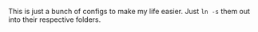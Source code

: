 This is just a bunch of configs to make my life easier.
Just `ln -s` them out into their respective folders.
